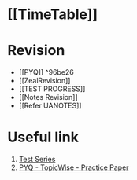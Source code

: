 # [[TimeTable]]
# Revision
- [[PYQ]] ^96be26
- [[ZealRevision]]
- [[TEST PROGRESS]]
- [[Notes Revision]]
- [[Refer UANOTES]]
# Useful link
1. [Test Series](https://uxkhzfstdjcborfuyyknhkhbyfnskrywvveioufkbjkupomnptjwvhbavkysuhi.vercel.app/)
2. [PYQ - TopicWise - Practice Paper](https://practicepaper.in/gate-cse/topic-wise-practice-of-gate-cse-previous-year-papers)

